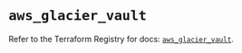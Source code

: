 # `aws_glacier_vault`

Refer to the Terraform Registry for docs: [`aws_glacier_vault`](https://registry.terraform.io/providers/hashicorp/aws/3.76.1/docs/resources/glacier_vault).

